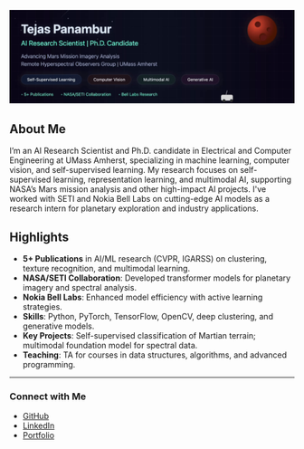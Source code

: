 ![Animated Header](banner.gif)

## About Me

I’m an AI Research Scientist and Ph.D. candidate in Electrical and Computer Engineering at UMass Amherst, specializing in machine learning, computer vision, and self-supervised learning. My research focuses on self-supervised learning, representation learning, and multimodal AI, supporting NASA’s Mars mission analysis and other high-impact AI projects. I've worked with SETI and Nokia Bell Labs on cutting-edge AI models as a research intern for planetary exploration and industry applications.

## Highlights

- **5+ Publications** in AI/ML research (CVPR, IGARSS) on clustering, texture recognition, and multimodal learning.
- **NASA/SETI Collaboration**: Developed transformer models for planetary imagery and spectral analysis.
- **Nokia Bell Labs**: Enhanced model efficiency with active learning strategies.
- **Skills**: Python, PyTorch, TensorFlow, OpenCV, deep clustering, and generative models.
- **Key Projects**: Self-supervised classification of Martian terrain; multimodal foundation model for spectral data.
- **Teaching**: TA for courses in data structures, algorithms, and advanced programming.

---

### Connect with Me

- [GitHub](https://github.com/TejasPanambur)
- [LinkedIn](https://www.linkedin.com/in/tejas-panambur/)
- [Portfolio](https://tejaspanambur.github.io/)

